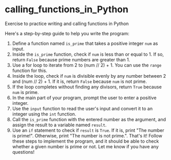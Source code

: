 # calling_functions_in_Python
Exercise to practice writing and calling functions in Python

Here's a step-by-step guide to help you write the program:
1. Define a function named `is_prime` that takes a positive integer `num` as input.
2. Inside the `is_prime` function, check if `num` is less than or equal to 1. If so, return `False` because prime numbers are greater than 1.
3. Use a for loop to iterate from 2 to (num // 2) + 1. You can use the `range` function for this.
4. Inside the loop, check if `num` is divisible evenly by any number between 2 and (num // 2) + 1. If it is, return `False` because `num` is not prime.
5. If the loop completes without finding any divisors, return `True` because `num` is prime.
6. In the main part of your program, prompt the user to enter a positive integer.
7. Use the `input` function to read the user's input and convert it to an integer using the `int` function.
8. Call the `is_prime` function with the entered number as the argument, and assign the result to a variable named `result`.
9. Use an `if` statement to check if `result` is `True`. If it is, print "The number is prime!". Otherwise, print "The number is not prime.".
That's it! Follow these steps to implement the program, and it should be able to check whether a given number is prime or not. Let me know if you have any questions!